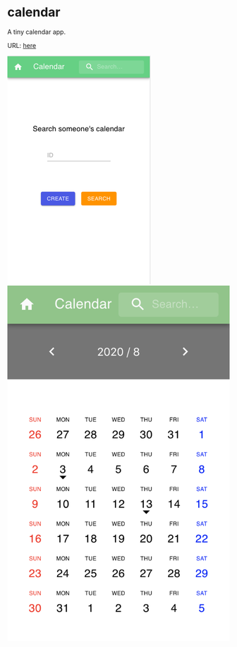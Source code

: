 # calendar

A tiny calendar app.

URL: [here](https://jovial-kare-3b814b.netlify.app/)

![sample top page](./images/toppage.png)
![sample calendar page](./images/calendar.png)
